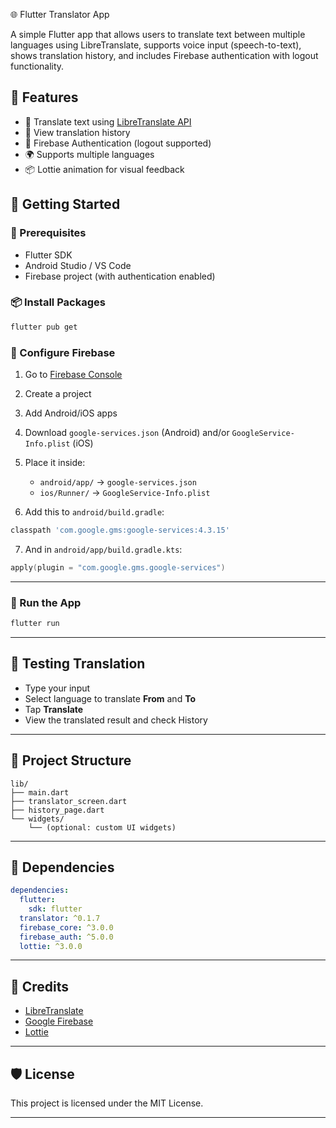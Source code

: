 
🌐 Flutter Translator App

A simple Flutter app that allows users to translate text between multiple languages using LibreTranslate, supports voice input (speech-to-text), shows translation history, and includes Firebase authentication with logout functionality.

## 📱 Features

- 🔄 Translate text using [LibreTranslate API](https://libretranslate.com/)
- 🧠 View translation history
- 🔐 Firebase Authentication (logout supported)
- 🌍 Supports multiple languages
- 📦 Lottie animation for visual feedback


## 🚀 Getting Started

### 🔧 Prerequisites

- Flutter SDK
- Android Studio / VS Code
- Firebase project (with authentication enabled)




### 📦 Install Packages

```bash
flutter pub get
```

### 🔌 Configure Firebase

1. Go to [Firebase Console](https://console.firebase.google.com/)

2. Create a project

3. Add Android/iOS apps

4. Download `google-services.json` (Android) and/or `GoogleService-Info.plist` (iOS)

5. Place it inside:

   * `android/app/` → `google-services.json`
   * `ios/Runner/` → `GoogleService-Info.plist`

6. Add this to `android/build.gradle`:

```gradle
classpath 'com.google.gms:google-services:4.3.15'
```

7. And in `android/app/build.gradle.kts`:

```kotlin
apply(plugin = "com.google.gms.google-services")
```

---

### 🏃 Run the App

```bash
flutter run
```

---

## 🧪 Testing Translation

* Type  your input
* Select language to translate **From** and **To**
* Tap **Translate**
* View the translated result and check History

---

## 📂 Project Structure

```
lib/
├── main.dart
├── translator_screen.dart
├── history_page.dart
└── widgets/
    └── (optional: custom UI widgets)
```

---

## 📜 Dependencies

```yaml
dependencies:
  flutter:
    sdk: flutter
  translator: ^0.1.7
  firebase_core: ^3.0.0
  firebase_auth: ^5.0.0
  lottie: ^3.0.0
```

---

## 🙌 Credits

* [LibreTranslate](https://libretranslate.com/)
* [Google Firebase](https://firebase.google.com/)
* [Lottie](https://lottiefiles.com/)

---

## 🛡 License

This project is licensed under the MIT License.

---

